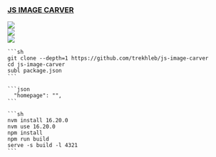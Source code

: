 ### [JS IMAGE CARVER](https://github.com/trekhleb/js-image-carver)

![](https://img.shields.io/github/license/trekhleb/js-image-carver)<br />
[![](https://img.shields.io/github/last-commit/scillidan/js-image-carver/main?label=last%20commit%20(fork))](https://github.com/scillidan/js-image-carver)<br />
![](https://img.shields.io/badge/Vercel-black?style=flat&logo=Vercel&logoColor=white)

````{tab} From source
```sh
git clone --depth=1 https://github.com/trekhleb/js-image-carver
cd js-image-carver
subl package.json
```

```json
  "homepage": "",
```

```sh
nvm install 16.20.0
nvm use 16.20.0
npm install
npm run build
serve -s build -l 4321
```
````